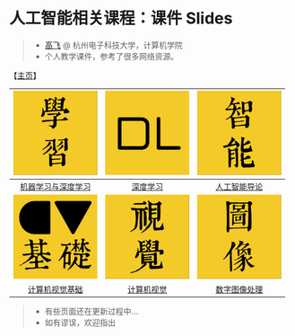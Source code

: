 # 人工智能相关课程：课件 Slides

> - [高飞](http://aiart.live) @ 杭州电子科技大学，计算机学院
> - 个人教学课件，参考了很多网络资源。

【[主页](https://aiart.live/courses/)】

| <img title="" src="/imgs/mldl.jpg" alt="" height="150"> | <img title="" src="/imgs/dl.jpg" alt="" height="150"> | <img title="" src="/imgs/ai.jpg" alt="" height="150">  |
|:--------------------------------------------------------------:|:------------------------------------------------------------:|:-------------------------------------------------------------:|
| [机器学习与深度学习](https://aiart.live/courses/mldl.html)              | [深度学习](https://aiart.live/courses/dl.html)                   | [人工智能导论](https://aiart.live/courses/i2ai.html)                |
| <img title="" src="/imgs/cvf.jpg" alt="" height="150">  | <img title="" src="/imgs/cv.jpg" alt="" height="150"> | <img title="" src="/imgs/dip.jpg" alt="" height="150"> |
| [计算机视觉基础](https://aiart.live/courses/cvf.html)                 | [计算机视觉](https://aiart.live/courses/cv.html)                  | [数字图像处理](https://aiart.live/courses/dip.html)                 |

> - 有些页面还在更新过程中...
> - 如有谬误，欢迎指出